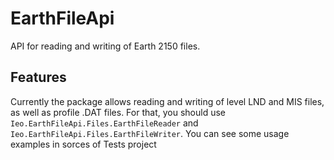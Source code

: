 # EarthFileApi
API for reading and writing of Earth 2150 files.

## Features
Currently the package allows reading and writing of level LND and MIS files, as well as profile .DAT files. For that, you should use `Ieo.EarthFileApi.Files.EarthFileReader` and `Ieo.EarthFileApi.Files.EarthFileWriter`. You can see some usage examples in sorces of Tests project
